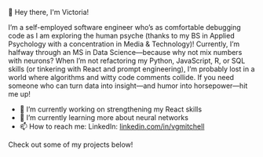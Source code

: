 👋 Hey there, I'm Victoria!

I’m a self-employed software engineer who’s as comfortable debugging code as I am exploring the human psyche (thanks to my BS in Applied Psychology with a concentration in Media & Technology)! Currently, I’m halfway through an MS in Data Science—because why not mix numbers with neurons? When I’m not refactoring my Python, JavaScript, R, or SQL skills (or tinkering with React and prompt engineering), I’m probably lost in a world where algorithms and witty code comments collide. If you need someone who can turn data into insight—and humor into horsepower—hit me up!

- 🔭 I’m currently working on strengthening my React skills
- 🌱 I’m currently learning more about neural networks
- 📫 How to reach me:
  LinkedIn: <a href="http://linkedin.com/in/vgmitchell">linkedin.com/in/vgmitchell</a>

Check out some of my projects below!
